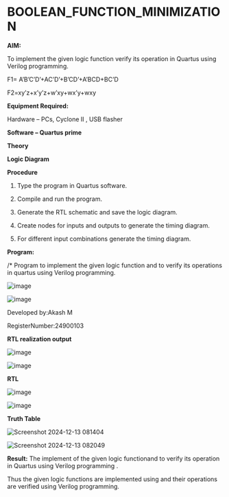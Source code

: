 # BOOLEAN_FUNCTION_MINIMIZATION

**AIM:**

To implement the given logic function verify its operation in Quartus using Verilog programming.

F1= A’B’C’D’+AC’D’+B’CD’+A’BCD+BC’D 

F2=xy’z+x’y’z+w’xy+wx’y+wxy

**Equipment Required:**

Hardware – PCs, Cyclone II , USB flasher

**Software – Quartus prime**

**Theory**

**Logic Diagram**

**Procedure**

1.	Type the program in Quartus software.

2.	Compile and run the program.

3.	Generate the RTL schematic and save the logic diagram.

4.	Create nodes for inputs and outputs to generate the timing diagram.

5.	For different input combinations generate the timing diagram.


**Program:**

/* Program to implement the given logic function and to verify its operations in quartus using Verilog programming.

![image](https://github.com/user-attachments/assets/0098cb5d-7aa4-4946-a224-b7cdf898ea97)

![image](https://github.com/user-attachments/assets/ca9d4e09-42ef-4685-aa4d-99b287b1c1fc)


Developed by:Akash M

RegisterNumber:24900103

**RTL realization output**

![image](https://github.com/user-attachments/assets/23e5d074-bce4-4dc4-8e84-802d4dd05314)

![image](https://github.com/user-attachments/assets/11b6030a-8c2b-4f5b-b511-5a877626493d)


**RTL**

![image](https://github.com/user-attachments/assets/e97d8bc7-d75c-41d9-b695-b93317764162)

![image](https://github.com/user-attachments/assets/6a3306ee-7ab9-4954-8772-8db69af16980)


**Truth Table**

![Screenshot 2024-12-13 081404](https://github.com/user-attachments/assets/62ee4827-7e31-4673-a8fa-4b1b199fbe22)

![Screenshot 2024-12-13 082049](https://github.com/user-attachments/assets/9f2d4175-d221-4dcd-ad5f-1bef96357abc)





**Result:**
The implement of the given logic functionand to  verify its operation in Quartus using Verilog programming .


Thus the given logic functions are implemented using and their operations are verified using Verilog programming.

